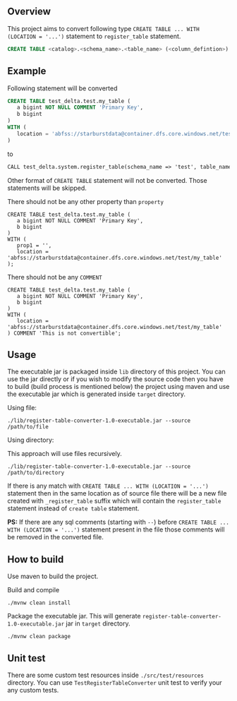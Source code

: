 ## Overview
This project aims to convert following type `CREATE TABLE ... WITH (LOCATION = '...')` statement to `register_table` statement.
```sql
CREATE TABLE <catalog>.<schema_name>.<table_name> (<column_defintion>) WITH (Location = '<table_location>')
```

## Example

Following statement will be converted
```sql
CREATE TABLE test_delta.test.my_table (
   a bigint NOT NULL COMMENT 'Primary Key',
   b bigint
)
WITH (
   location = 'abfss://starburstdata@container.dfs.core.windows.net/test/my_table'
)
```

to

```dtd
CALL test_delta.system.register_table(schema_name => 'test', table_name => 'my_table', table_location => 'abfss://starburstdata@container.dfs.core.windows.net/test/my_table')
```

Other format of `CREATE TABLE` statement will not be converted. Those statements will be skipped.

There should not be any other property than `property`

```
CREATE TABLE test_delta.test.my_table (
   a bigint NOT NULL COMMENT 'Primary Key',
   b bigint
)
WITH (
   prop1 = '',
   location = 'abfss://starburstdata@container.dfs.core.windows.net/test/my_table'
);
```

There should not be any `COMMENT`
```
CREATE TABLE test_delta.test.my_table (
   a bigint NOT NULL COMMENT 'Primary Key',
   b bigint
)
WITH (
   location = 'abfss://starburstdata@container.dfs.core.windows.net/test/my_table'
) COMMENT 'This is not convertible';
```

## Usage

The executable jar is packaged inside `lib` directory of this project. You can use the jar directly or
if you wish to modify the source code then you have to build (build process is mentioned below) the project
using maven and use the executable jar which is generated inside `target` directory.

Using file:
```
./lib/register-table-converter-1.0-executable.jar --source /path/to/file
```

Using directory:

This approach will use files recursively.
```
./lib/register-table-converter-1.0-executable.jar --source /path/to/directory
```

If there is any match with `CREATE TABLE ... WITH (LOCATION = '...')` statement then in the same
location as of source file there will be a new file created with `_register_table` suffix
which will contain the `register_table` statement instead of `create table` statement.

**PS:** If there are any sql comments (starting with `--`) before `CREATE TABLE ... WITH (LOCATION = '...')` statement present in the file those comments will be removed in the converted file.

## How to build

Use maven to build the project.

Build and compile
```
./mvnw clean install
```
Package the executable jar. This will generate `register-table-converter-1.0-executable.jar` jar in `target` directory.
```
./mvnw clean package
```

## Unit test

There are some custom test resources inside `./src/test/resources` directory.
You can use `TestRegisterTableConverter` unit test to verify your any custom tests.